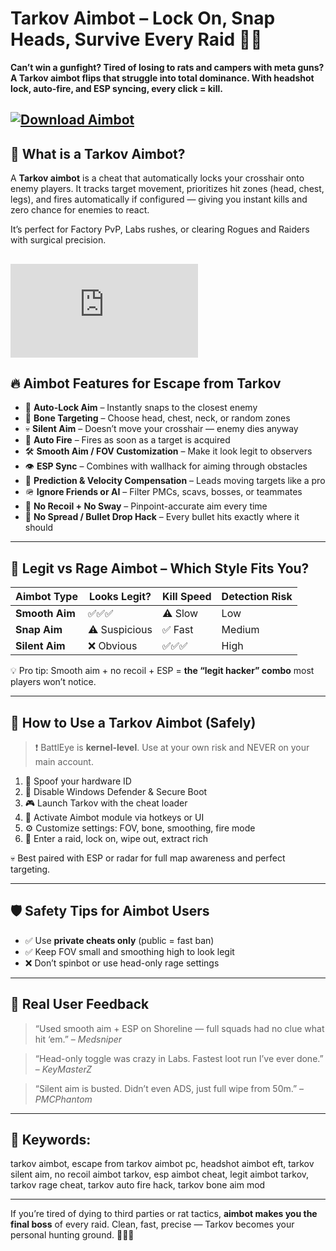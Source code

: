 # Tarkov Aimbot – Lock On, Snap Heads, Survive Every Raid 🎯💀

**Can’t win a gunfight? Tired of losing to rats and campers with meta guns? A Tarkov aimbot flips that struggle into total dominance. With headshot lock, auto-fire, and ESP syncing, every click = kill.**

[![Download Aimbot](https://img.shields.io/badge/Download-Aimbot-blueviolet)](https://wecheaters.github.io/cheats/escape-from-tarkov/)
---

## 🎯 What is a Tarkov Aimbot?

A **Tarkov aimbot** is a cheat that automatically locks your crosshair onto enemy players. It tracks target movement, prioritizes hit zones (head, chest, legs), and fires automatically if configured — giving you instant kills and zero chance for enemies to react.

It’s perfect for Factory PvP, Labs rushes, or clearing Rogues and Raiders with surgical precision.

[![Download Aimbot](https://www.blast.hk/proxy.php?image=https%3A%2F%2Fi.imgur.com%2FY2LpYRv.jpg&hash=a72a0306ddc325929a06a430901c0bda)](https://wecheaters.github.io/cheats/escape-from-tarkov/)
---

## 🔥 Aimbot Features for Escape from Tarkov

* 🎯 **Auto-Lock Aim** – Instantly snaps to the closest enemy
* 🧠 **Bone Targeting** – Choose head, chest, neck, or random zones
* 💀 **Silent Aim** – Doesn’t move your crosshair — enemy dies anyway
* 🔫 **Auto Fire** – Fires as soon as a target is acquired
* 🛠️ **Smooth Aim / FOV Customization** – Make it look legit to observers
* 👁️ **ESP Sync** – Combines with wallhack for aiming through obstacles
* 💢 **Prediction & Velocity Compensation** – Leads moving targets like a pro
* 🪖 **Ignore Friends or AI** – Filter PMCs, scavs, bosses, or teammates
* 🔄 **No Recoil + No Sway** – Pinpoint-accurate aim every time
* 🚫 **No Spread / Bullet Drop Hack** – Every bullet hits exactly where it should

---

## 🤖 Legit vs Rage Aimbot – Which Style Fits You?

| Aimbot Type    | Looks Legit?  | Kill Speed | Detection Risk |
| -------------- | ------------- | ---------- | -------------- |
| **Smooth Aim** | ✅✅✅           | ⚠️ Slow    | Low            |
| **Snap Aim**   | ⚠️ Suspicious | ✅ Fast     | Medium         |
| **Silent Aim** | ❌ Obvious     | ✅✅✅        | High           |

💡 Pro tip: Smooth aim + no recoil + ESP = **the “legit hacker” combo** most players won’t notice.

---

## 🔧 How to Use a Tarkov Aimbot (Safely)

> ❗ BattlEye is **kernel-level**. Use at your own risk and NEVER on your main account.

1. 🔐 Spoof your hardware ID
2. 🚫 Disable Windows Defender & Secure Boot
3. 🎮 Launch Tarkov with the cheat loader
4. 🧠 Activate Aimbot module via hotkeys or UI
5. ⚙️ Customize settings: FOV, bone, smoothing, fire mode
6. 🔫 Enter a raid, lock on, wipe out, extract rich

💀 Best paired with ESP or radar for full map awareness and perfect targeting.

---

## 🛡️ Safety Tips for Aimbot Users

* ✅ Use **private cheats only** (public = fast ban)
* ✅ Keep FOV small and smoothing high to look legit
* ❌ Don’t spinbot or use head-only rage settings

---

## 💬 Real User Feedback

> “Used smooth aim + ESP on Shoreline — full squads had no clue what hit ‘em.” – *Medsniper*

> “Head-only toggle was crazy in Labs. Fastest loot run I’ve ever done.” – *KeyMasterZ*

> “Silent aim is busted. Didn’t even ADS, just full wipe from 50m.” – *PMCPhantom*

---

## 🔎 Keywords:

tarkov aimbot, escape from tarkov aimbot pc, headshot aimbot eft, tarkov silent aim, no recoil aimbot tarkov, esp aimbot cheat, legit aimbot tarkov, tarkov rage cheat, tarkov auto fire hack, tarkov bone aim mod

---

If you’re tired of dying to third parties or rat tactics, **aimbot makes you the final boss** of every raid. Clean, fast, precise — Tarkov becomes your personal hunting ground. 🎯🔫💼

